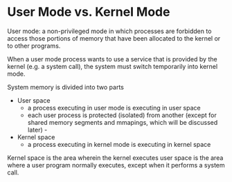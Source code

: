 # User Mode vs. Kernel Mode
User mode: a non-privileged mode in which processes are forbidden to access those portions of memory that have been allocated to the kernel or to other programs.

When a user mode process wants to use a service that is provided by the kernel (e.g. a system call), the system must switch temporarily into kernel mode.

System memory is divided into two parts 
- User space 
    - a process executing in user mode is executing in user space
    -  each user process is protected (isolated) from another (except for shared memory segments and mmapings, which will be discussed later) - 
- Kernel space 
    - a process executing in kernel mode is executing in kernel space 

Kernel space is the area wherein the kernel executes user space is the area where a user program normally executes, except when it performs a system call.


